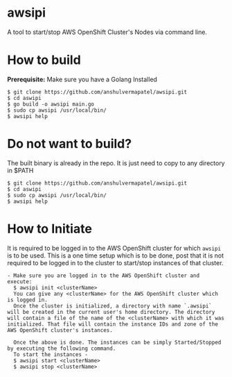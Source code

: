 # awsipi
A tool to start/stop AWS OpenShift Cluster's Nodes via command line.

# How to build
**Prerequisite:** Make sure you have a Golang Installed
```
$ git clone https://github.com/anshulvermapatel/awsipi.git
$ cd aswipi
$ go build -o awsipi main.go
$ sudo cp awsipi /usr/local/bin/
$ awsipi help
```
# Do not want to build? 
The built binary is already in the repo. It is just need to copy to any directory in $PATH
```
$ git clone https://github.com/anshulvermapatel/awsipi.git
$ cd aswipi
$ sudo cp awsipi /usr/local/bin/
$ awsipi help
```

# How to Initiate
It is required to be logged in to the AWS OpenShift cluster for which `awsipi` is to be used. This is a one time setup which is to be done, post that it is not required to be logged in to the cluster to start/stop instances of that cluster.
```
- Make sure you are logged in to the AWS OpenShift cluster and execute:
  $ awsipi init <clusterName>
  You can give any <clusterName> for the AWS OpenShift cluster which is logged in.
  Once the cluster is initialized, a directory with name `.awsipi` will be created in the current user's home directory. The directory will contain a file of the name of the <clusterName> with which it was initialized. That file will contain the instance IDs and zone of the AWS OpenShift cluster's instances.
  
  Once the above is done. The instances can be simply Started/Stopped by executing the following command.
  To start the instances -
  $ awsipi start <clusterName>
  $ awsipi stop <clusterName>
```
